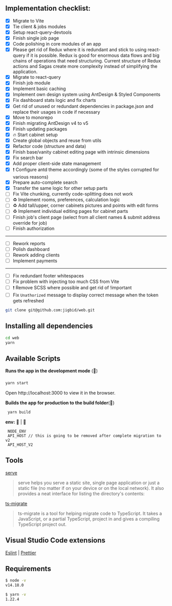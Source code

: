 ## Implementation checklist:

- [x] Migrate to Vite
- [x] Tie client & jobs modules
- [x] Setup react-query-devtools
- [x] Finish single job page
- [x] Code polishing in core modules of an app
- [x] Please get rid of Redux where it is redundant and stick to using
      react-query if it is possible. Redux is good for enormous data flows and
      big chains of operations that need structuring. Current structure of Redux
      actions and Sagas create more complexity instead of simplifying the
      application.
- [x] Migrate to react-query
- [x] Finish job module
- [x] Implement basic caching
- [x] Implement own design system using AntDesign & Styled Components
- [x] Fix dashboard stats logic and fix charts
- [x] Get rid of unused or redundant dependencies in package.json and replace
      their usages in code if necessary
- [x] Move to monorepo
- [x] Finish migrating AntDesign v4 to v5
- [x] Finish updating packages
- [x] 🔥 Start cabinet setup
- [x] Create global objects and reuse from utils
- [x] Refactor code (structure and data)
- [x] Finish base/vanity cabinet editing page with intrinsic dimensions
- [x] Fix search bar
- [x] Add proper client-side state management
- [x] ❗ Configure antd theme accordingly (some of the styles corrupted for
      various reasons)
- [x] Prepare auto-complete search
- [x] Transfer the same logic for other setup parts
- [ ] Fix Vite chunking, currently code-splitting does not work
- [ ] ♻️ Implement rooms, preferences, calculation logic
- [ ] ♻️ Add tall/upper, corner cabinets pictures and points with edit forms
- [ ] ♻️ Implement individual editing pages for cabinet parts
- [ ] Finish job's client page (select from all client names & submit address
      override for job)
- [ ] Finish authorization

---

- [ ] Rework reports
- [ ] Polish dashboard
- [ ] Rework adding clients
- [ ] Implement payments

---

- [ ] Fix redundant footer whitespaces
- [ ] Fix problem with injecting too much CSS from Vite
- [ ] ❗ Remove SCSS where possible and get rid of !important
- [ ] Fix `Unathorized` message to display correct message when the token gets
      refreshed

```bash
git clone git@github.com:jigbid/web.git
```

## Installing all dependencies

```bash
cd web
yarn
```

## Available Scripts

**Runs the app in the development mode** (🚀)

###

```bash
yarn start
```

Open http://localhost:3000 to view it in the browser.

**Builds the app for production to the build folder**(👷)

```bash
 yarn build
```

**env:** 🚀 | 👷

     NODE_ENV
     API_HOST // this is going to be removed after complete migration to v2
     API_HOST_V2

## Tools

[serve](https://www.npmjs.com/package/serve)

> serve helps you serve a static site, single page application or just a static
> file (no matter if on your device or on the local network). It also provides a
> neat interface for listing the directory's contents:

[ts-migrate](https://github.com/airbnb/ts-migrate/tree/master/packages/ts-migrate-plugins "plugins")

> ts-migrate is a tool for helping migrate code to TypeScript. It takes a
> JavaScript, or a partial TypeScript, project in and gives a compiling
> TypeScript project out.

## Visual Studio Code extensions

[Eslint](https://marketplace.visualstudio.com/items?itemName=dbaeumer.vscode-eslint "Eslint")
|
[Prettier](https://marketplace.visualstudio.com/items?itemName=esbenp.prettier-vscode "Prettier")

## Requirements

```bash
$ node -v
v14.18.0
```

```bash
$ yarn -v
1.22.4
```
